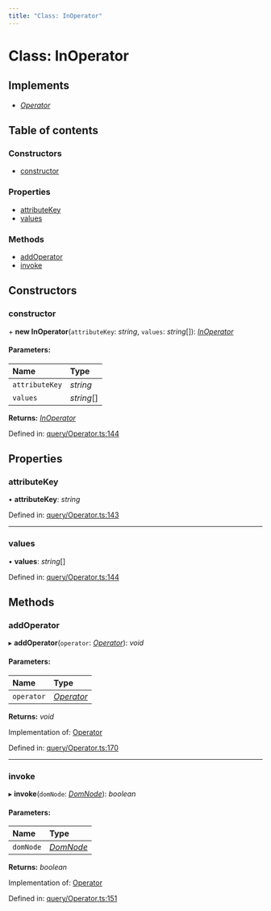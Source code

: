 ```yaml
---
title: "Class: InOperator"
---
```


# Class: InOperator

## Implements

* [*Operator*](../interfaces/operator.md)

## Table of contents

### Constructors

- [constructor](inoperator.md#constructor)

### Properties

- [attributeKey](inoperator.md#attributekey)
- [values](inoperator.md#values)

### Methods

- [addOperator](inoperator.md#addoperator)
- [invoke](inoperator.md#invoke)

## Constructors

### constructor

\+ **new InOperator**(`attributeKey`: *string*, `values`: *string*[]): [*InOperator*](inoperator.md)

#### Parameters:

Name | Type |
:------ | :------ |
`attributeKey` | *string* |
`values` | *string*[] |

**Returns:** [*InOperator*](inoperator.md)

Defined in: [query/Operator.ts:144](https://github.com/44x1carbon/gigantes/blob/89b5bd4/src/query/Operator.ts#L144)

## Properties

### attributeKey

• **attributeKey**: *string*

Defined in: [query/Operator.ts:143](https://github.com/44x1carbon/gigantes/blob/89b5bd4/src/query/Operator.ts#L143)

___

### values

• **values**: *string*[]

Defined in: [query/Operator.ts:144](https://github.com/44x1carbon/gigantes/blob/89b5bd4/src/query/Operator.ts#L144)

## Methods

### addOperator

▸ **addOperator**(`operator`: [*Operator*](../interfaces/operator.md)): *void*

#### Parameters:

Name | Type |
:------ | :------ |
`operator` | [*Operator*](../interfaces/operator.md) |

**Returns:** *void*

Implementation of: [Operator](../interfaces/operator.md)

Defined in: [query/Operator.ts:170](https://github.com/44x1carbon/gigantes/blob/89b5bd4/src/query/Operator.ts#L170)

___

### invoke

▸ **invoke**(`domNode`: [*DomNode*](domnode.md)): *boolean*

#### Parameters:

Name | Type |
:------ | :------ |
`domNode` | [*DomNode*](domnode.md) |

**Returns:** *boolean*

Implementation of: [Operator](../interfaces/operator.md)

Defined in: [query/Operator.ts:151](https://github.com/44x1carbon/gigantes/blob/89b5bd4/src/query/Operator.ts#L151)
